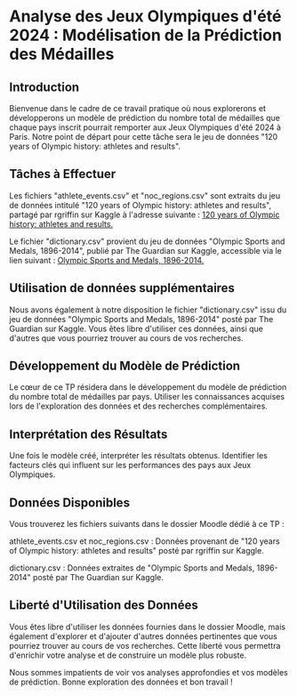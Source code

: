 # Analyse des Jeux Olympiques d'été 2024 : Modélisation de la Prédiction des Médailles

## Introduction
Bienvenue dans le cadre de ce travail pratique où nous explorerons et développerons un modèle de prédiction du nombre total de médailles que chaque pays inscrit pourrait remporter aux Jeux Olympiques d'été 2024 à Paris. Notre point de départ pour cette tâche sera le jeu de données "120 years of Olympic history: athletes and results". 

## Tâches à Effectuer
Les fichiers "athlete_events.csv" et "noc_regions.csv" sont extraits du jeu de données intitulé "120 years of Olympic history: athletes and results", partagé par rgriffin sur Kaggle à l'adresse suivante : [120 years of Olympic history: athletes and results.](https://www.kaggle.com/datasets/heesoo37/120-years-of-olympic-history-athletes-and-results "120 years of Olympic history: athletes and results.")

Le fichier "dictionary.csv" provient du jeu de données "Olympic Sports and Medals, 1896-2014", publié par The Guardian sur Kaggle, accessible via le lien suivant : [Olympic Sports and Medals, 1896-2014.](https://www.kaggle.com/datasets/the-guardian/olympic-games "Olympic Sports and Medals, 1896-2014.")

## Utilisation de données supplémentaires
Nous avons également à notre disposition le fichier "dictionary.csv" issu du jeu de données "Olympic Sports and Medals, 1896-2014" posté par The Guardian sur Kaggle. Vous êtes libre d'utiliser ces données, ainsi que d'autres que vous pourriez trouver au cours de vos recherches.

## Développement du Modèle de Prédiction
Le cœur de ce TP résidera dans le développement du modèle de prédiction du nombre total de médailles par pays. Utiliser les connaissances acquises lors de l'exploration des données et des recherches complémentaires.

## Interprétation des Résultats
Une fois le modèle créé, interpréter les résultats obtenus. Identifier les facteurs clés qui influent sur les performances des pays aux Jeux Olympiques.

## Données Disponibles
Vous trouverez les fichiers suivants dans le dossier Moodle dédié à ce TP :

athlete_events.csv et noc_regions.csv : Données provenant de "120 years of Olympic history: athletes and results" posté par rgriffin sur Kaggle.

dictionary.csv : Données extraites de "Olympic Sports and Medals, 1896-2014" posté par The Guardian sur Kaggle.

## Liberté d'Utilisation des Données
Vous êtes libre d'utiliser les données fournies dans le dossier Moodle, mais également d'explorer et d'ajouter d'autres données pertinentes que vous pourriez trouver au cours de vos recherches. Cette liberté vous permettra d'enrichir votre analyse et de construire un modèle plus robuste.

Nous sommes impatients de voir vos analyses approfondies et vos modèles de prédiction. Bonne exploration des données et bon travail !
